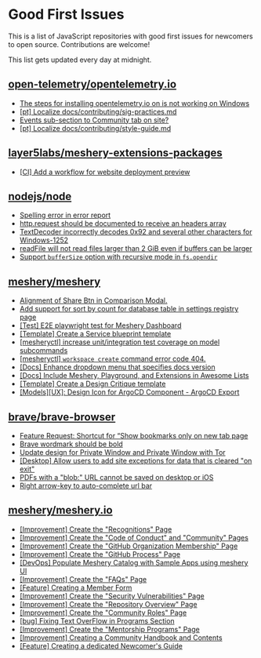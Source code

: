 # Good First Issues

This is a list of JavaScript repositories with good first issues for newcomers to open source. Contributions are welcome!

This list gets updated every day at midnight.

## [open-telemetry/opentelemetry.io](https://github.com/open-telemetry/opentelemetry.io)

- [The steps for installing opentelemetry.io on is not working on Windows](https://github.com/open-telemetry/opentelemetry.io/issues/7069)
- [[pt] Localize docs/contributing/sig-practices.md](https://github.com/open-telemetry/opentelemetry.io/issues/6860)
- [Events sub-section to Community tab on site?](https://github.com/open-telemetry/opentelemetry.io/issues/6560)
- [[pt] Localize docs/contributing/style-guide.md](https://github.com/open-telemetry/opentelemetry.io/issues/6854)

## [layer5labs/meshery-extensions-packages](https://github.com/layer5labs/meshery-extensions-packages)

- [[CI] Add a workflow for website deployment preview](https://github.com/layer5labs/meshery-extensions-packages/issues/163)

## [nodejs/node](https://github.com/nodejs/node)

- [Spelling error in error report](https://github.com/nodejs/node/issues/58805)
- [http.request should be documented to receive an headers array](https://github.com/nodejs/node/issues/57986)
- [TextDecoder incorrectly decodes 0x92 and several other characters for Windows-1252](https://github.com/nodejs/node/issues/56542)
- [readFile will not read files larger than 2 GiB even if buffers can be larger](https://github.com/nodejs/node/issues/55864)
- [Support `bufferSize` option with recursive mode in `fs.opendir`](https://github.com/nodejs/node/issues/55764)

## [meshery/meshery](https://github.com/meshery/meshery)

- [Alignment of Share Btn in Comparison Modal.](https://github.com/meshery/meshery/issues/15173)
- [Add support for sort by count for database table in settings registry page](https://github.com/meshery/meshery/issues/13958)
- [[Test] E2E playwright test for Meshery Dashboard](https://github.com/meshery/meshery/issues/14565)
- [[Template] Create a Service blueprint template ](https://github.com/meshery/meshery/issues/12497)
- [[mesheryctl] increase unit/integration test coverage on model subcommands](https://github.com/meshery/meshery/issues/14042)
- [[mesheryctl] `workspace create` command error code 404.](https://github.com/meshery/meshery/issues/11312)
- [[Docs] Enhance dropdown menu that specifies docs version](https://github.com/meshery/meshery/issues/9227)
- [[Docs] Include Meshery, Playground, and Extensions in Awesome Lists](https://github.com/meshery/meshery/issues/13426)
- [[Template] Create a Design Critique template](https://github.com/meshery/meshery/issues/12502)
- [[Models][UX]: Design Icon for ArgoCD Component - ArgoCD Export](https://github.com/meshery/meshery/issues/10294)

## [brave/brave-browser](https://github.com/brave/brave-browser)

- [Feature Request: Shortcut for “Show bookmarks only on new tab page](https://github.com/brave/brave-browser/issues/47000)
- [Brave wordmark should be bold](https://github.com/brave/brave-browser/issues/41637)
- [Update design for Private Window and Private Window with Tor](https://github.com/brave/brave-browser/issues/44909)
- [[Desktop] Allow users to add site exceptions for data that is cleared "on exit"](https://github.com/brave/brave-browser/issues/10493)
- [PDFs with a "blob:" URL cannot be saved on desktop or iOS](https://github.com/brave/brave-browser/issues/46348)
- [Right arrow-key to auto-complete url bar](https://github.com/brave/brave-browser/issues/44927)

## [meshery/meshery.io](https://github.com/meshery/meshery.io)

- [[Improvement] Create the "Recognitions" Page](https://github.com/meshery/meshery.io/issues/2192)
- [[Improvement] Create the "Code of Conduct" and "Community" Pages](https://github.com/meshery/meshery.io/issues/2186)
- [[Improvement] Create the "GitHub Organization Membership" Page](https://github.com/meshery/meshery.io/issues/2197)
- [[Improvement] Create the "GitHub Process" Page](https://github.com/meshery/meshery.io/issues/2195)
- [[DevOps] Populate Meshery Catalog with Sample Apps using meshery UI](https://github.com/meshery/meshery.io/issues/1699)
- [[Improvement] Create the "FAQs" Page](https://github.com/meshery/meshery.io/issues/2196)
- [[Feature] Creating a Member Form](https://github.com/meshery/meshery.io/issues/2177)
- [[Improvement] Create the "Security Vulnerabilities" Page](https://github.com/meshery/meshery.io/issues/2194)
- [[Improvement] Create the "Repository Overview" Page](https://github.com/meshery/meshery.io/issues/2193)
- [[Improvement] Create the "Community Roles" Page](https://github.com/meshery/meshery.io/issues/2187)
- [[bug] Fixing Text OverFlow in Programs Section](https://github.com/meshery/meshery.io/issues/2180)
- [[Improvement]  Create the "Mentorship Programs" Page](https://github.com/meshery/meshery.io/issues/2190)
- [[Improvement] Creating a Community Handbook and Contents](https://github.com/meshery/meshery.io/issues/2176)
- [[Feature] Creating a dedicated Newcomer's Guide](https://github.com/meshery/meshery.io/issues/2178)

